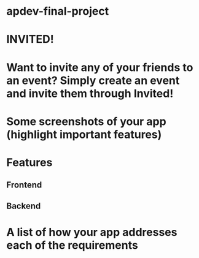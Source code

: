# apdev-final-project

# INVITED!

# Want to invite any of your friends to an event? Simply create an event and invite them through Invited!

# Some screenshots of your app (highlight important features)

# Features

## Frontend

## Backend

# A list of how your app addresses each of the requirements
